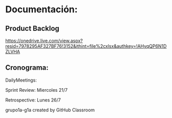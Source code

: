 # Documentación:

## Product Backlog

https://onedrive.live.com/view.aspx?resid=7978295AF327BF76!3152&ithint=file%2cxlsx&authkey=!AHyqQP6N1DZLVHA


## Cronograma:

  DailyMeetings: 
  
  Sprint Review: Miercoles 21/7
  
  Retrospective: Lunes 26/7

grupo1a-g1a created by GitHub Classroom
